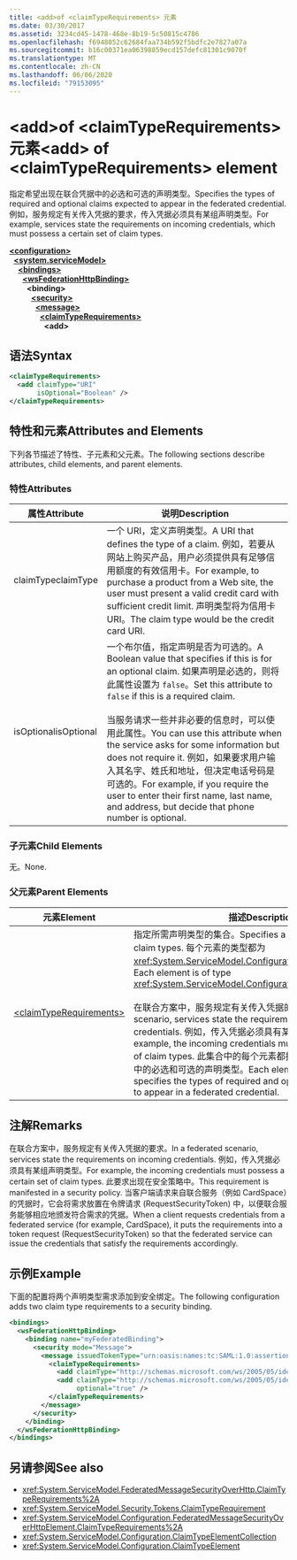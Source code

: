 ```yaml
---
title: <add>of <claimTypeRequirements> 元素
ms.date: 03/30/2017
ms.assetid: 3234cd45-1478-468e-8b19-5c50815c4786
ms.openlocfilehash: f6948052c62684faa734b592f5bdfc2e7827a07a
ms.sourcegitcommit: b16c00371ea06398859ecd157defc81301c9070f
ms.translationtype: MT
ms.contentlocale: zh-CN
ms.lasthandoff: 06/06/2020
ms.locfileid: "79153095"
---
```

# <a name="add-of-claimtyperequirements-element"></a><span data-ttu-id="b7bab-102">\<add>of \<claimTypeRequirements> 元素</span><span class="sxs-lookup"><span data-stu-id="b7bab-102">\<add> of \<claimTypeRequirements> element</span></span>
<span data-ttu-id="b7bab-103">指定希望出现在联合凭据中的必选和可选的声明类型。</span><span class="sxs-lookup"><span data-stu-id="b7bab-103">Specifies the types of required and optional claims expected to appear in the federated credential.</span></span> <span data-ttu-id="b7bab-104">例如，服务规定有关传入凭据的要求，传入凭据必须具有某组声明类型。</span><span class="sxs-lookup"><span data-stu-id="b7bab-104">For example, services state the requirements on incoming credentials, which must possess a certain set of claim types.</span></span>  
  
[**\<configuration>**](../configuration-element.md)\
&nbsp;&nbsp;[**\<system.serviceModel>**](system-servicemodel.md)\
&nbsp;&nbsp;&nbsp;&nbsp;[**\<bindings>**](bindings.md)\
&nbsp;&nbsp;&nbsp;&nbsp;&nbsp;&nbsp;[**\<wsFederationHttpBinding>**](wsfederationhttpbinding.md)\
&nbsp;&nbsp;&nbsp;&nbsp;&nbsp;&nbsp;&nbsp;&nbsp;**\<binding>**\
&nbsp;&nbsp;&nbsp;&nbsp;&nbsp;&nbsp;&nbsp;&nbsp;&nbsp;&nbsp;[**\<security>**](security-of-custombinding.md)\
&nbsp;&nbsp;&nbsp;&nbsp;&nbsp;&nbsp;&nbsp;&nbsp;&nbsp;&nbsp;&nbsp;&nbsp;[**\<message>**](message-element-of-wsfederationhttpbinding.md)\
&nbsp;&nbsp;&nbsp;&nbsp;&nbsp;&nbsp;&nbsp;&nbsp;&nbsp;&nbsp;&nbsp;&nbsp;&nbsp;&nbsp;[**\<claimTypeRequirements>**](claimtyperequirements-for-message.md)\
&nbsp;&nbsp;&nbsp;&nbsp;&nbsp;&nbsp;&nbsp;&nbsp;&nbsp;&nbsp;&nbsp;&nbsp;&nbsp;&nbsp;&nbsp;&nbsp;**\<add>**
  
## <a name="syntax"></a><span data-ttu-id="b7bab-105">语法</span><span class="sxs-lookup"><span data-stu-id="b7bab-105">Syntax</span></span>  
  
```xml  
<claimTypeRequirements>
  <add claimType="URI"
       isOptional="Boolean" />
</claimTypeRequirements>
```  
  
## <a name="attributes-and-elements"></a><span data-ttu-id="b7bab-106">特性和元素</span><span class="sxs-lookup"><span data-stu-id="b7bab-106">Attributes and Elements</span></span>  
 <span data-ttu-id="b7bab-107">下列各节描述了特性、子元素和父元素。</span><span class="sxs-lookup"><span data-stu-id="b7bab-107">The following sections describe attributes, child elements, and parent elements.</span></span>  
  
### <a name="attributes"></a><span data-ttu-id="b7bab-108">特性</span><span class="sxs-lookup"><span data-stu-id="b7bab-108">Attributes</span></span>  
  
|<span data-ttu-id="b7bab-109">属性</span><span class="sxs-lookup"><span data-stu-id="b7bab-109">Attribute</span></span>|<span data-ttu-id="b7bab-110">说明</span><span class="sxs-lookup"><span data-stu-id="b7bab-110">Description</span></span>|  
|---------------|-----------------|  
|<span data-ttu-id="b7bab-111">claimType</span><span class="sxs-lookup"><span data-stu-id="b7bab-111">claimType</span></span>|<span data-ttu-id="b7bab-112">一个 URI，定义声明类型。</span><span class="sxs-lookup"><span data-stu-id="b7bab-112">A URI that defines the type of a claim.</span></span> <span data-ttu-id="b7bab-113">例如，若要从网站上购买产品，用户必须提供具有足够信用额度的有效信用卡。</span><span class="sxs-lookup"><span data-stu-id="b7bab-113">For example, to purchase a product from a Web site, the user must present a valid credit card with sufficient credit limit.</span></span> <span data-ttu-id="b7bab-114">声明类型将为信用卡 URI。</span><span class="sxs-lookup"><span data-stu-id="b7bab-114">The claim type would be the credit card URI.</span></span>|  
|<span data-ttu-id="b7bab-115">isOptional</span><span class="sxs-lookup"><span data-stu-id="b7bab-115">isOptional</span></span>|<span data-ttu-id="b7bab-116">一个布尔值，指定声明是否为可选的。</span><span class="sxs-lookup"><span data-stu-id="b7bab-116">A Boolean value that specifies if this is for an optional claim.</span></span> <span data-ttu-id="b7bab-117">如果声明是必选的，则将此属性设置为 `false`。</span><span class="sxs-lookup"><span data-stu-id="b7bab-117">Set this attribute to `false` if this is a required claim.</span></span><br /><br /> <span data-ttu-id="b7bab-118">当服务请求一些并非必要的信息时，可以使用此属性。</span><span class="sxs-lookup"><span data-stu-id="b7bab-118">You can use this attribute when the service asks for some information but does not require it.</span></span> <span data-ttu-id="b7bab-119">例如，如果要求用户输入其名字、姓氏和地址，但决定电话号码是可选的。</span><span class="sxs-lookup"><span data-stu-id="b7bab-119">For example, if you require the user to enter their first name, last name, and address, but decide that phone number is optional.</span></span>|  
  
### <a name="child-elements"></a><span data-ttu-id="b7bab-120">子元素</span><span class="sxs-lookup"><span data-stu-id="b7bab-120">Child Elements</span></span>  
 <span data-ttu-id="b7bab-121">无。</span><span class="sxs-lookup"><span data-stu-id="b7bab-121">None.</span></span>  
  
### <a name="parent-elements"></a><span data-ttu-id="b7bab-122">父元素</span><span class="sxs-lookup"><span data-stu-id="b7bab-122">Parent Elements</span></span>  
  
|<span data-ttu-id="b7bab-123">元素</span><span class="sxs-lookup"><span data-stu-id="b7bab-123">Element</span></span>|<span data-ttu-id="b7bab-124">描述</span><span class="sxs-lookup"><span data-stu-id="b7bab-124">Description</span></span>|  
|-------------|-----------------|  
|[\<claimTypeRequirements>](claimtyperequirements-for-message.md)|<span data-ttu-id="b7bab-125">指定所需声明类型的集合。</span><span class="sxs-lookup"><span data-stu-id="b7bab-125">Specifies a collection of required claim types.</span></span> <span data-ttu-id="b7bab-126">每个元素的类型都为 <xref:System.ServiceModel.Configuration.ClaimTypeElement>。</span><span class="sxs-lookup"><span data-stu-id="b7bab-126">Each element is of type <xref:System.ServiceModel.Configuration.ClaimTypeElement>.</span></span><br /><br /> <span data-ttu-id="b7bab-127">在联合方案中，服务规定有关传入凭据的要求。</span><span class="sxs-lookup"><span data-stu-id="b7bab-127">In a federated scenario, services state the requirements on incoming credentials.</span></span> <span data-ttu-id="b7bab-128">例如，传入凭据必须具有某组声明类型。</span><span class="sxs-lookup"><span data-stu-id="b7bab-128">For example, the incoming credentials must possess a certain set of claim types.</span></span> <span data-ttu-id="b7bab-129">此集合中的每个元素都指定希望出现在联合凭据中的必选和可选的声明类型。</span><span class="sxs-lookup"><span data-stu-id="b7bab-129">Each element in this collection specifies the types of required and optional claims expected to appear in a federated credential.</span></span>|  
  
## <a name="remarks"></a><span data-ttu-id="b7bab-130">注解</span><span class="sxs-lookup"><span data-stu-id="b7bab-130">Remarks</span></span>  
 <span data-ttu-id="b7bab-131">在联合方案中，服务规定有关传入凭据的要求。</span><span class="sxs-lookup"><span data-stu-id="b7bab-131">In a federated scenario, services state the requirements on incoming credentials.</span></span> <span data-ttu-id="b7bab-132">例如，传入凭据必须具有某组声明类型。</span><span class="sxs-lookup"><span data-stu-id="b7bab-132">For example, the incoming credentials must possess a certain set of claim types.</span></span> <span data-ttu-id="b7bab-133">此要求出现在安全策略中。</span><span class="sxs-lookup"><span data-stu-id="b7bab-133">This requirement is manifested in a security policy.</span></span> <span data-ttu-id="b7bab-134">当客户端请求来自联合服务（例如 CardSpace）的凭据时，它会将需求放置在令牌请求 (RequestSecurityToken) 中，以便联合服务能够相应地颁发符合需求的凭据。</span><span class="sxs-lookup"><span data-stu-id="b7bab-134">When a client requests credentials from a federated service (for example, CardSpace), it puts the requirements into a token request (RequestSecurityToken) so that the federated service can issue the credentials that satisfy the requirements accordingly.</span></span>  
  
## <a name="example"></a><span data-ttu-id="b7bab-135">示例</span><span class="sxs-lookup"><span data-stu-id="b7bab-135">Example</span></span>  
 <span data-ttu-id="b7bab-136">下面的配置将两个声明类型需求添加到安全绑定。</span><span class="sxs-lookup"><span data-stu-id="b7bab-136">The following configuration adds two claim type requirements to a security binding.</span></span>  
  
```xml  
<bindings>
  <wsFederationHttpBinding>
    <binding name="myFederatedBinding">
      <security mode="Message">
        <message issuedTokenType="urn:oasis:names:tc:SAML:1.0:assertion">
          <claimTypeRequirements>
            <add claimType="http://schemas.microsoft.com/ws/2005/05/identity/claims/EmailAddress" />
            <add claimType="http://schemas.microsoft.com/ws/2005/05/identity/claims/UserName"
                 optional="true" />
          </claimTypeRequirements>
        </message>
      </security>
    </binding>
  </wsFederationHttpBinding>
</bindings>
```  
  
## <a name="see-also"></a><span data-ttu-id="b7bab-137">另请参阅</span><span class="sxs-lookup"><span data-stu-id="b7bab-137">See also</span></span>

- <xref:System.ServiceModel.FederatedMessageSecurityOverHttp.ClaimTypeRequirements%2A>
- <xref:System.ServiceModel.Security.Tokens.ClaimTypeRequirement>
- <xref:System.ServiceModel.Configuration.FederatedMessageSecurityOverHttpElement.ClaimTypeRequirements%2A>
- <xref:System.ServiceModel.Configuration.ClaimTypeElementCollection>
- <xref:System.ServiceModel.Configuration.ClaimTypeElement>
